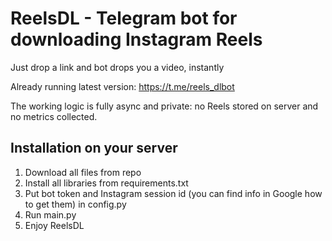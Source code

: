 # ReelsDL - Telegram bot for downloading Instagram Reels
Just drop a link and bot drops you a video, instantly

Already running latest version: https://t.me/reels_dlbot

The working logic is fully async and private: no Reels stored on server and no metrics collected.

## Installation on your server
1. Download all files from repo
2. Install all libraries from requirements.txt
3. Put bot token and Instagram session id (you can find info in Google how to get them) in config.py
4. Run main.py
5. Enjoy ReelsDL
